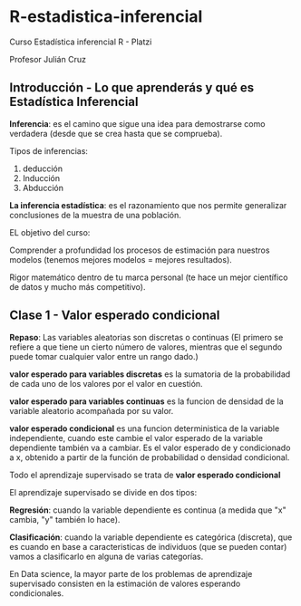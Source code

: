 # R-estadistica-inferencial
Curso Estadística inferencial R - Platzi

Profesor Julián Cruz

## Introducción - Lo que aprenderás y qué es Estadística Inferencial

**Inferencia**: es el camino que sigue una idea para demostrarse como verdadera (desde que se crea hasta que se comprueba). 

Tipos de inferencias: 
1. deducción
2. Inducción
3. Abducción 

**La inferencia estadística**:  es el razonamiento que nos permite generalizar conclusiones de la muestra de una población. 

EL objetivo del curso:

Comprender a profundidad los procesos de estimación para nuestros modelos (tenemos mejores modelos = mejores resultados). 

Rigor matemático dentro de tu marca personal (te hace un mejor científico de datos y mucho más competitivo).

## Clase 1 - Valor esperado condicional 

**Repaso**: Las variables aleatorias son discretas o continuas (El primero se refiere a que tiene un cierto número de valores, mientras que el segundo puede tomar cualquier valor entre un rango dado.)

**valor esperado para variables discretas** es la sumatoria de la probabilidad de cada uno de los valores por el valor en cuestión.

**valor esperado para variables continuas** es la funcion de densidad de la variable aleatorio acompañada por su valor.

**valor esperado condicional** es una funcion deterministica de la variable independiente, cuando este cambie el valor esperado de la variable dependiente también va a cambiar. Es el valor esperado de y condicionado a x, obtenido a partir de la función de probabilidad o densidad condicional. 

Todo el aprendizaje supervisado se trata de **valor esperado condicional**

El aprendizaje supervisado se divide en dos tipos:

**Regresión**: cuando la variable dependiente es continua (a medida que "x" cambia, "y" también lo hace).

**Clasificación**: cuando la variable dependiente es categórica (discreta), que es cuando en base a caracteristicas de individuos (que se pueden contar) vamos a clasificarlo en alguna de varias categorías.

En Data science, la mayor parte de los problemas de aprendizaje supervisado consisten en la estimación de valores esperando condicionales. 


